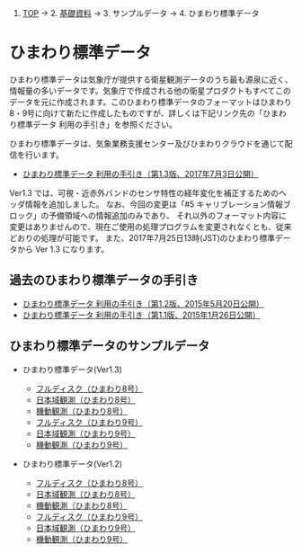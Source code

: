 1. [TOP](https://www.data.jma.go.jp/mscweb/ja/index.html) -> 2. [基礎資料](https://www.data.jma.go.jp/mscweb/ja/info/info.html) -> 3. サンプルデータ -> 4. ひまわり標準データ

# ひまわり標準データ

ひまわり標準データは気象庁が提供する衛星観測データのうち最も源泉に近く、情報量の多いデータです。気象庁で作成される他の衛星プロダクトもすべてこのデータを元に作成されます。このひまわり標準データのフォーマットはひまわり8・9号に向けて新たに作成したものですが、詳しくは下記リンク先の「ひまわり標準データ 利用の手引き」を参照ください。

ひまわり標準データは、気象業務支援センター及びひまわりクラウドを通じて配信を行います。

- [ひまわり標準データ 利用の手引き（第1.3版、2017年7月3日公開）](https://www.data.jma.go.jp/mscweb/ja/info/pdf/HS_D_users_guide_jp_v13.pdf)

Ver1.3 では、可視・近赤外バンドのセンサ特性の経年変化を補正するためのヘッダ情報を追加しました。 なお、今回の変更は「#5 キャリブレーション情報ブロック」の予備領域への情報追加のみであり、 それ以外のフォーマット内容に変更はありませんので、現在ご使用の処理プログラムを変更されなくとも、従来どおりの処理が可能です。 また、2017年7月25日13時(JST)のひまわり標準データから Ver 1.3 になります。

## 過去のひまわり標準データの手引き

- [ひまわり標準データ 利用の手引き（第1.2版、2015年5月20日公開）](https://www.data.jma.go.jp/mscweb/ja/info/pdf/HS_D_users_guide_jp_v12.pdf)
- [ひまわり標準データ 利用の手引き（第1.1版、2015年1月26日公開）](https://www.data.jma.go.jp/mscweb/ja/info/pdf/HS_D_users_guide_jp_v11.pdf)

## ひまわり標準データのサンプルデータ

- ひまわり標準データ(Ver1.3)
    - [フルディスク（ひまわり8号）](https://www.data.jma.go.jp/mscweb/ja/info/sample_data_hsd_v13.html#fd)
    - [日本域観測（ひまわり8号）](https://www.data.jma.go.jp/mscweb/ja/info/sample_data_hsd_v13.html#jp)
    - [機動観測（ひまわり8号）](https://www.data.jma.go.jp/mscweb/ja/info/sample_data_hsd_v13.html#tg)
    - [フルディスク（ひまわり9号）](https://www.data.jma.go.jp/mscweb/ja/info/sample_data_hsd_h09_v13.html#fd)
    - [日本域観測（ひまわり9号）](https://www.data.jma.go.jp/mscweb/ja/info/sample_data_hsd_h09_v13.html#jp)
    - [機動観測（ひまわり9号）](https://www.data.jma.go.jp/mscweb/ja/info/sample_data_hsd_h09_v13.html#tg)

- ひまわり標準データ(Ver1.2)
    - [フルディスク（ひまわり8号）](https://www.data.jma.go.jp/mscweb/ja/info/sample_data_hsd_h08.html#fd)
    - [日本域観測（ひまわり8号）](https://www.data.jma.go.jp/mscweb/ja/info/sample_data_hsd_h08.html#jp)
    - [機動観測（ひまわり8号）](https://www.data.jma.go.jp/mscweb/ja/info/sample_data_hsd_h08.html#tg)
    - [フルディスク（ひまわり9号）](https://www.data.jma.go.jp/mscweb/ja/info/sample_data_hsd_h09.html#fd)
    - [日本域観測（ひまわり9号）](https://www.data.jma.go.jp/mscweb/ja/info/sample_data_hsd_h09.html#jp)
    - [機動観測（ひまわり9号）](https://www.data.jma.go.jp/mscweb/ja/info/sample_data_hsd_h09.html#tg)